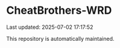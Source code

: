 # CheatBrothers-WRD

Last updated: 2025-07-02 17:17:52

This repository is automatically maintained.

